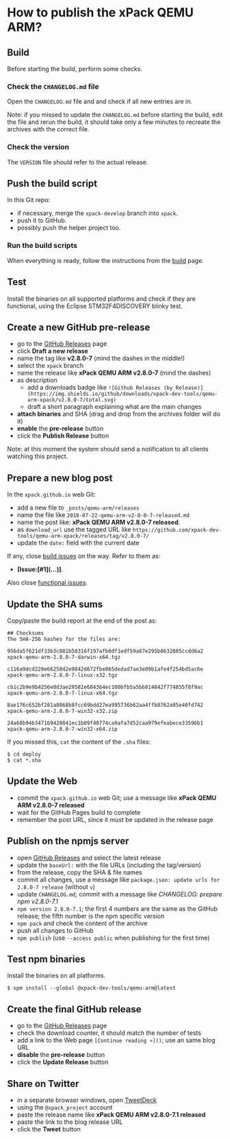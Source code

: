 # How to publish the xPack QEMU ARM?

## Build

Before starting the build, perform some checks.

### Check the `CHANGELOG.md` file

Open the `CHANGELOG.md` file and and check if all
new entries are in.

Note: if you missed to update the `CHANGELOG.md` before starting the build,
edit the file and rerun the build, it should take only a few minutes to
recreate the archives with the correct file.

### Check the version

The `VERSION` file should refer to the actual release.

## Push the build script

In this Git repo:

- if necessary, merge the `xpack-develop` branch into `xpack`.
- push it to GitHub.
- possibly push the helper project too.

### Run the build scripts

When everything is ready, follow the instructions from the
[build](https://github.com/xpack-dev-tools/qemu-arm-xpack/blob/xpack/README-BUILD.md)
page.

## Test

Install the binaries on all supported platforms and check if they are
functional, using the Eclipse STM32F4DISCOVERY blinky test.

## Create a new GitHub pre-release

- go to the [GitHub Releases](https://github.com/xpack-dev-tools/qemu-arm-xpack/releases) page
- click **Draft a new release**
- name the tag like **v2.8.0-7** (mind the dashes in the middle!)
- select the `xpack` branch
- name the release like **xPack QEMU ARM v2.8.0-7**
(mind the dashes)
- as description
  - add a downloads badge like `![Github Releases (by Release)](https://img.shields.io/github/downloads/xpack-dev-tools/qemu-arm-xpack/v2.8.0-7/total.svg)`
  - draft a short paragraph explaining what are the main changes
- **attach binaries** and SHA (drag and drop from the archives folder will do it)
- **enable** the **pre-release** button
- click the **Publish Release** button

Note: at this moment the system should send a notification to all clients watching this project.

## Prepare a new blog post

In the `xpack.github.io` web Git:

- add a new file to `_posts/qemu-arm/releases`
- name the file like `2018-07-22-qemu-arm-v2-8-0-7-released.md`
- name the post like: **xPack QEMU ARM v2.8.0-7 released**.
- as `download_url` use the tagged URL like `https://github.com/xpack-dev-tools/qemu-arm-xpack/releases/tag/v2.8.0-7/`
- update the `date:` field with the current date

If any, close
[build issues](https://github.com/xpack-dev-tools/qemu-arm-xpack/issues)
on the way. Refer to them as:

- **[Issue:\[#1\]\(...\)]**.

Also close
[functional issues](https://github.com/xpack-dev-tools/qemu/issues).

## Update the SHA sums

Copy/paste the build report at the end of the post as:

```console
## Checksums
The SHA-256 hashes for the files are:

956da5f621df33b3c881b50316f197afb0df1edf59a87e295b8632085ccdd6a2
xpack-qemu-arm-2.8.0-7-darwin-x64.tgz

c116a9dcd220e66258d2e9842d672fbe065dedad7ae3e09b1afe4f254bd5ac6e
xpack-qemu-arm-2.8.0-7-linux-x32.tgz

cb1c2b9e9b4256e0d3ae29582e684364ec100bfb5a5bb814842f774855f8f9ac
xpack-qemu-arm-2.8.0-7-linux-x64.tgz

8ae176c652bf281a8868b8fcc69bdd27ea995736b62aa4ffb8762a95e40fd742
xpack-qemu-arm-2.8.0-7-win32-x32.zip

24a68b94b347169428041ec1b09f40774ca9afa7d52caa979efeabece33596b1
xpack-qemu-arm-2.8.0-7-win32-x64.zip
```

If you missed this, `cat` the content of the `.sha` files:

```console
$ cd deploy
$ cat *.sha
```

## Update the Web

- commit the `xpack.github.io` web Git; use a message
  like **xPack QEMU ARM v2.8.0-7 released**
- wait for the GitHub Pages build to complete
- remember the post URL, since it must be updated in the release page

## Publish on the npmjs server

- open [GitHub Releases](https://github.com/xpack-dev-tools/qemu-arm-xpack/releases)
  and select the latest release
- update the `baseUrl:` with the file URLs (including the tag/version)
- from the release, copy the SHA & file names
- commit all changes, use a message like `package.json: update urls for 2.8.0-7 release` (without `v`)
- update `CHANGELOG.md`; commit with a message like
  _CHANGELOG: prepare npm v2.8.0-7.1_
- `npm version 2.8.0-7.1`; the first 4 numbers are the same as the
  GitHub release; the fifth number is the npm specific version
- `npm pack` and check the content of the archive
- push all changes to GitHub
- `npm publish` (use `--access public` when publishing for the first time)

## Test npm binaries

Install the binaries on all platforms.

```console
$ xpm install --global @xpack-dev-tools/qemu-arm@latest
```

## Create the final GitHub release

- go to the [GitHub Releases](https://github.com/xpack-dev-tools/qemu-arm-xpack/releases) page
- check the download counter, it should match the number of tests
- add a link to the Web page `[Continue reading »]()`; use an same blog URL
- **disable** the **pre-release** button
- click the **Update Release** button

## Share on Twitter

- in a separate browser windows, open [TweetDeck](https://tweetdeck.twitter.com/)
- using the `@xpack_project` account
- paste the release name like **xPack QEMU ARM v2.8.0-7.1 released**
- paste the link to the blog release URL
- click the **Tweet** button
